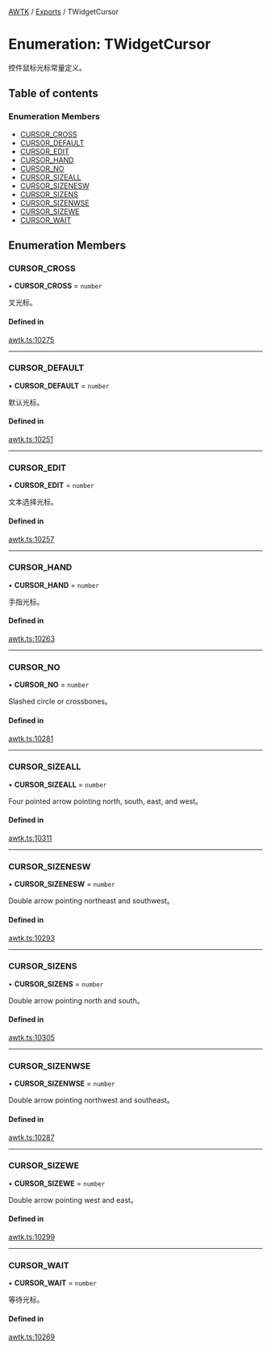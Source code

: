 [AWTK](../README.md) / [Exports](../modules.md) / TWidgetCursor

# Enumeration: TWidgetCursor

控件鼠标光标常量定义。

## Table of contents

### Enumeration Members

- [CURSOR\_CROSS](TWidgetCursor.md#cursor_cross)
- [CURSOR\_DEFAULT](TWidgetCursor.md#cursor_default)
- [CURSOR\_EDIT](TWidgetCursor.md#cursor_edit)
- [CURSOR\_HAND](TWidgetCursor.md#cursor_hand)
- [CURSOR\_NO](TWidgetCursor.md#cursor_no)
- [CURSOR\_SIZEALL](TWidgetCursor.md#cursor_sizeall)
- [CURSOR\_SIZENESW](TWidgetCursor.md#cursor_sizenesw)
- [CURSOR\_SIZENS](TWidgetCursor.md#cursor_sizens)
- [CURSOR\_SIZENWSE](TWidgetCursor.md#cursor_sizenwse)
- [CURSOR\_SIZEWE](TWidgetCursor.md#cursor_sizewe)
- [CURSOR\_WAIT](TWidgetCursor.md#cursor_wait)

## Enumeration Members

### CURSOR\_CROSS

• **CURSOR\_CROSS** = `number`

叉光标。

#### Defined in

[awtk.ts:10275](https://github.com/zlgopen/awtk-binding/blob/c57d9273/tools/code_gen/js/output/awtk.ts#L10275)

___

### CURSOR\_DEFAULT

• **CURSOR\_DEFAULT** = `number`

默认光标。

#### Defined in

[awtk.ts:10251](https://github.com/zlgopen/awtk-binding/blob/c57d9273/tools/code_gen/js/output/awtk.ts#L10251)

___

### CURSOR\_EDIT

• **CURSOR\_EDIT** = `number`

文本选择光标。

#### Defined in

[awtk.ts:10257](https://github.com/zlgopen/awtk-binding/blob/c57d9273/tools/code_gen/js/output/awtk.ts#L10257)

___

### CURSOR\_HAND

• **CURSOR\_HAND** = `number`

手指光标。

#### Defined in

[awtk.ts:10263](https://github.com/zlgopen/awtk-binding/blob/c57d9273/tools/code_gen/js/output/awtk.ts#L10263)

___

### CURSOR\_NO

• **CURSOR\_NO** = `number`

Slashed circle or crossbones。

#### Defined in

[awtk.ts:10281](https://github.com/zlgopen/awtk-binding/blob/c57d9273/tools/code_gen/js/output/awtk.ts#L10281)

___

### CURSOR\_SIZEALL

• **CURSOR\_SIZEALL** = `number`

Four pointed arrow pointing north, south, east, and west。

#### Defined in

[awtk.ts:10311](https://github.com/zlgopen/awtk-binding/blob/c57d9273/tools/code_gen/js/output/awtk.ts#L10311)

___

### CURSOR\_SIZENESW

• **CURSOR\_SIZENESW** = `number`

Double arrow pointing northeast and southwest。

#### Defined in

[awtk.ts:10293](https://github.com/zlgopen/awtk-binding/blob/c57d9273/tools/code_gen/js/output/awtk.ts#L10293)

___

### CURSOR\_SIZENS

• **CURSOR\_SIZENS** = `number`

Double arrow pointing north and south。

#### Defined in

[awtk.ts:10305](https://github.com/zlgopen/awtk-binding/blob/c57d9273/tools/code_gen/js/output/awtk.ts#L10305)

___

### CURSOR\_SIZENWSE

• **CURSOR\_SIZENWSE** = `number`

Double arrow pointing northwest and southeast。

#### Defined in

[awtk.ts:10287](https://github.com/zlgopen/awtk-binding/blob/c57d9273/tools/code_gen/js/output/awtk.ts#L10287)

___

### CURSOR\_SIZEWE

• **CURSOR\_SIZEWE** = `number`

Double arrow pointing west and east。

#### Defined in

[awtk.ts:10299](https://github.com/zlgopen/awtk-binding/blob/c57d9273/tools/code_gen/js/output/awtk.ts#L10299)

___

### CURSOR\_WAIT

• **CURSOR\_WAIT** = `number`

等待光标。

#### Defined in

[awtk.ts:10269](https://github.com/zlgopen/awtk-binding/blob/c57d9273/tools/code_gen/js/output/awtk.ts#L10269)
